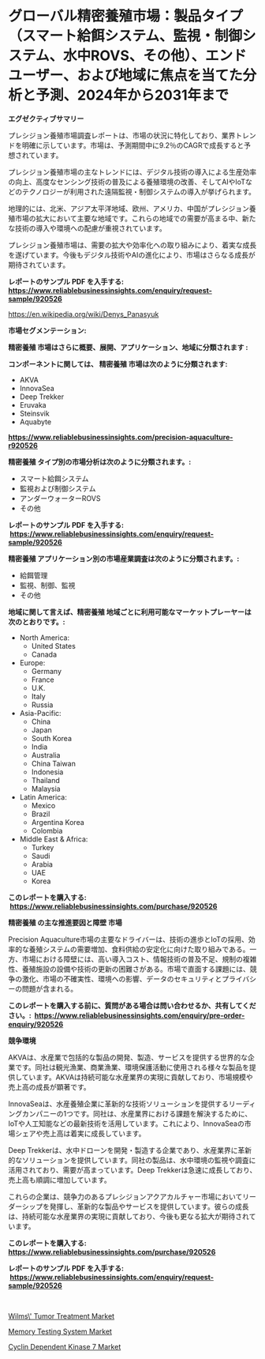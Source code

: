 <p><h1>グローバル精密養殖市場：製品タイプ（スマート給餌システム、監視・制御システム、水中ROVS、その他）、エンドユーザー、および地域に焦点を当てた分析と予測、2024年から2031年まで</h1></p><p><strong>エグゼクティブサマリー</strong></p>
<p><p>プレシジョン養殖市場調査レポートは、市場の状況に特化しており、業界トレンドを明確に示しています。市場は、予測期間中に9.2％のCAGRで成長すると予想されています。</p><p>プレシジョン養殖市場の主なトレンドには、デジタル技術の導入による生産効率の向上、高度なセンシング技術の普及による養殖環境の改善、そしてAIやIoTなどのテクノロジーが利用された遠隔監視・制御システムの導入が挙げられます。</p><p>地理的には、北米、アジア太平洋地域、欧州、アメリカ、中国がプレシジョン養殖市場の拡大において主要な地域です。これらの地域での需要が高まる中、新たな技術の導入や環境への配慮が重視されています。</p><p>プレシジョン養殖市場は、需要の拡大や効率化への取り組みにより、着実な成長を遂げています。今後もデジタル技術やAIの進化により、市場はさらなる成長が期待されています。</p></p>
<p><strong>レポートのサンプル PDF を入手する: <a href="https://www.reliablebusinessinsights.com/enquiry/request-sample/920526">https://www.reliablebusinessinsights.com/enquiry/request-sample/920526</a></strong></p>
<p><a href="https://en.wikipedia.org/wiki/Denys_Panasyuk">https://en.wikipedia.org/wiki/Denys_Panasyuk</a></p>
<p><strong>市場セグメンテーション:</strong></p>
<p><strong> 精密養殖 市場はさらに概要、展開、アプリケーション、地域に分類されます :</strong></p>
<p><strong>コンポーネントに関しては、 精密養殖 市場は次のように分類されます: &nbsp;</strong></p>
<p><ul><li>AKVA</li><li>InnovaSea</li><li>Deep Trekker</li><li>Eruvaka</li><li>Steinsvik</li><li>Aquabyte</li></ul></p>
<p><strong><a href="https://www.reliablebusinessinsights.com/precision-aquaculture-r920526">https://www.reliablebusinessinsights.com/precision-aquaculture-r920526</a></strong></p>
<p><strong> 精密養殖 タイプ別の市場分析は次のように分類されます。:</strong></p>
<p><ul><li>スマート給餌システム</li><li>監視および制御システム</li><li>アンダーウォーターROVS</li><li>その他</li></ul></p>
<p><strong>レポートのサンプル PDF を入手する: &nbsp;<a href="https://www.reliablebusinessinsights.com/enquiry/request-sample/920526">https://www.reliablebusinessinsights.com/enquiry/request-sample/920526</a></strong></p>
<p><strong> 精密養殖 アプリケーション別の市場産業調査は次のように分類されます。:</strong></p>
<p><ul><li>給餌管理</li><li>監視、制御、監視</li><li>その他</li></ul></p>
<p><strong>地域に関して言えば、精密養殖 地域ごとに利用可能なマーケットプレーヤーは次のとおりです。:</strong></p>
<p><ul>
    <li>
        North America:
        <ul>
            <li>United States</li>
            <li>Canada</li>
        </ul>
    </li>
    <li>
        Europe:
        <ul>
            <li>Germany</li>
            <li>France</li>
            <li>U.K.</li>
            <li>Italy</li>
            <li>Russia</li>
        </ul>
    </li>
    <li>
        Asia-Pacific:
        <ul>
            <li>China</li>
            <li>Japan</li>
            <li>South Korea</li>
            <li>India</li>
            <li>Australia</li>
            <li>China Taiwan</li>
            <li>Indonesia</li>
            <li>Thailand</li>
            <li>Malaysia</li>
        </ul>
    </li>
    <li>
        Latin America:
        <ul>
            <li>Mexico</li>
            <li>Brazil</li>
            <li>Argentina Korea</li>
            <li>Colombia</li>
        </ul>
    </li>
    <li>
        Middle East & Africa:
        <ul>
            <li>Turkey</li>
            <li>Saudi</li>
            <li>Arabia</li>
            <li>UAE</li>
            <li>Korea</li>
        </ul>
    </li>
    </ul></p>
<p><strong>このレポートを購入する: &nbsp;<a href="https://www.reliablebusinessinsights.com/purchase/920526">https://www.reliablebusinessinsights.com/purchase/920526</a></strong></p>
<p><strong>精密養殖 の主な推進要因と障壁 市場</strong></p>
<p><p>Precision Aquaculture市場の主要なドライバーは、技術の進歩とIoTの採用、効率的な養殖システムの需要増加、食料供給の安定化に向けた取り組みである。一方、市場における障壁には、高い導入コスト、情報技術の普及不足、規制の複雑性、養殖施設の設備や技術の更新の困難さがある。市場で直面する課題には、競争の激化、市場の不確実性、環境への影響、データのセキュリティとプライバシーの問題が含まれる。</p></p>
<p><strong>このレポートを購入する前に、質問がある場合は問い合わせるか、共有してください。:&nbsp; <a href="https://www.reliablebusinessinsights.com/enquiry/pre-order-enquiry/920526">https://www.reliablebusinessinsights.com/enquiry/pre-order-enquiry/920526</a></strong></p>
<p><strong>競争環境</strong></p>
<p><p>AKVAは、水産業で包括的な製品の開発、製造、サービスを提供する世界的な企業です。同社は観光漁業、商業漁業、環境保護活動に使用される様々な製品を提供しています。AKVAは持続可能な水産業界の実現に貢献しており、市場規模や売上高の成長が顕著です。</p><p>InnovaSeaは、水産養殖企業に革新的な技術ソリューションを提供するリーディングカンパニーの1つです。同社は、水産業界における課題を解決するために、IoTや人工知能などの最新技術を活用しています。これにより、InnovaSeaの市場シェアや売上高は着実に成長しています。</p><p>Deep Trekkerは、水中ドローンを開発・製造する企業であり、水産業界に革新的なソリューションを提供しています。同社の製品は、水中環境の監視や調査に活用されており、需要が高まっています。Deep Trekkerは急速に成長しており、売上高も順調に増加しています。</p><p>これらの企業は、競争力のあるプレシジョンアクアカルチャー市場においてリーダーシップを発揮し、革新的な製品やサービスを提供しています。彼らの成長は、持続可能な水産業界の実現に貢献しており、今後も更なる拡大が期待されています。</p></p>
<p><strong>このレポートを購入する: &nbsp; <a href="https://www.reliablebusinessinsights.com/purchase/920526">https://www.reliablebusinessinsights.com/purchase/920526</a></strong></p>
<p><strong>レポートのサンプル PDF を入手する: &nbsp;<a href="https://www.reliablebusinessinsights.com/enquiry/request-sample/920526">https://www.reliablebusinessinsights.com/enquiry/request-sample/920526</a></strong><strong></strong></p>
<p>&nbsp;</p>
<p><p><a href="https://github.com/hskmn/Market-Research-Report-List-1/blob/main/wilms-tumor-treatment-market.md">Wilms\' Tumor Treatment Market</a></p><p><a href="https://issuu.com/reportprime-2/docs/memory-testing-system-market-size-2030.pptx">Memory Testing System Market</a></p><p><a href="https://github.com/caylechardson65746/Market-Research-Report-List-1/blob/main/cyclin-dependent-kinase-7-market.md">Cyclin Dependent Kinase 7 Market</a></p></p>